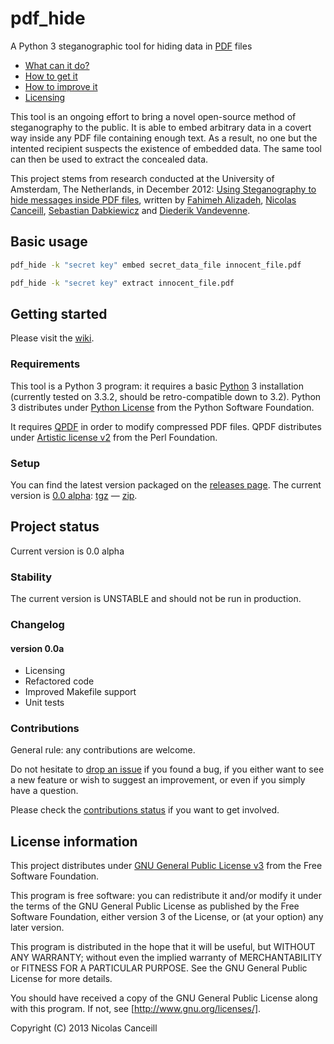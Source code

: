 # pdf_hide

A Python 3 steganographic tool for hiding data in [PDF](https://www.adobe.com/devnet/acrobat/pdfs/PDF32000_2008.pdf) files

* [What can it do?](#basic-usage)
* [How to get it](#getting-started)
* [How to improve it](#project-status)
* [Licensing](#license-information)

This tool is an ongoing effort to bring a novel open-source method of steganography to the public. It is able to embed arbitrary data in a covert way inside any PDF file containing enough text. As a result, no one but the intented recipient suspects the existence of embedded data. The same tool can then be used to extract the concealed data.

This project stems from research conducted at the University of Amsterdam, The Netherlands, in December 2012: [Using Steganography to hide messages inside PDF files](https://www.os3.nl/_media/2012-2013/courses/ssn/using_steganography_to_hide_messages_inside_pdf_files.pdf), written by [Fahimeh Alizadeh](mailto:Fahimeh.Alizadeh@os3.nl), [Nicolas Canceill](mailto:Nicolas.Canceill@os3.nl), [Sebastian Dabkiewicz](mailto:Sebastian.Dabkiewicz@os3.nl) and [Diederik Vandevenne](mailto:Diederik.Vandevenne@os3.nl).

## Basic usage

````bash
pdf_hide -k "secret key" embed secret_data_file innocent_file.pdf
````

````bash
pdf_hide -k "secret key" extract innocent_file.pdf
````

## Getting started

Please visit the [wiki](../../wiki).

### Requirements

This tool is a Python 3 program: it requires a basic [Python](http://www.python.org) 3 installation (currently tested on 3.3.2, should be retro-compatible down to 3.2). Python 3 distributes under [Python License](http://docs.python.org/3/license.html) from the Python Software Foundation.

It requires [QPDF](http://qpdf.sourceforge.net) in order to modify compressed PDF files. QPDF distributes under [Artistic license v2](http://opensource.org/licenses/artistic-license-2.0.php) from the Perl Foundation.

### Setup

You can find the latest version packaged on the [releases page](../../releases). The current version is [0.0 alpha](../../releases/tag/v0.0a): [tgz](../../archive/v0.0a.tar.gz) — [zip](../../archive/v0.0a.zip).

## Project status

Current version is 0.0 alpha

### Stability

The current version is UNSTABLE and should not be run in production.

### Changelog

#### version 0.0a

* Licensing
* Refactored code
* Improved Makefile support
* Unit tests

### Contributions

General rule: any contributions are welcome.

Do not hesitate to [drop an issue](../../issues/new) if you found a bug, if you either want to see a new feature or wish to suggest an improvement, or even if you simply have a question.

Please check the [contributions status](../../wiki/contribute#status) if you want to get involved.

## License information

This project distributes under [GNU General Public License v3](LICENSE.md) from the Free Software Foundation.

This program is free software: you can redistribute it and/or modify it under the terms of the GNU General Public License as published by the Free Software Foundation, either version 3 of the License, or (at your option) any later version.

This program is distributed in the hope that it will be useful, but WITHOUT ANY WARRANTY; without even the implied warranty of MERCHANTABILITY or FITNESS FOR A PARTICULAR PURPOSE.  See the GNU General Public License for more details.

You should have received a copy of the GNU General Public License along with this program.  If not, see [http://www.gnu.org/licenses/].

Copyright (C) 2013 Nicolas Canceill
